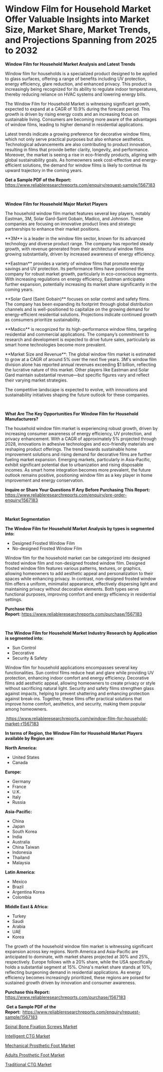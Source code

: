 <p><h1>Window Film for Household Market Offer Valuable Insights into Market Size, Market Share, Market Trends, and Projections Spanning from 2025 to 2032</h1></p><p><strong>Window Film for Household Market Analysis and Latest Trends</strong></p>
<p><p>Window film for households is a specialized product designed to be applied to glass surfaces, offering a range of benefits including UV protection, energy efficiency, glare reduction, and enhanced privacy. This product is increasingly being recognized for its ability to regulate indoor temperatures, thereby reducing reliance on HVAC systems and lowering energy bills. </p><p>The Window Film for Household Market is witnessing significant growth, expected to expand at a CAGR of 10.9% during the forecast period. This growth is driven by rising energy costs and an increasing focus on sustainable living. Consumers are becoming more aware of the advantages of window films, leading to higher demand in residential applications. </p><p>Latest trends indicate a growing preference for decorative window films, which not only serve practical purposes but also enhance aesthetics. Technological advancements are also contributing to product innovation, resulting in films that provide better clarity, longevity, and performance. Moreover, the market is seeing a rise in eco-friendly products, aligning with global sustainability goals. As homeowners seek cost-effective and energy-efficient solutions, the demand for window films is likely to continue its upward trajectory in the coming years.</p></p>
<p><strong>Get a Sample PDF of the Report:&nbsp;</strong> <a href="https://www.reliableresearchreports.com/enquiry/request-sample/1567183?utm_campaign=37&utm_medium=2&utm_source=Github&utm_content=ia&utm_term=22032025&utm_id=window-film-for-household">https://www.reliableresearchreports.com/enquiry/request-sample/1567183</a></p>
<p>&nbsp;</p>
<p><strong>Window Film for Household Major Market Players</strong></p>
<p><p>The household window film market features several key players, notably Eastman, 3M, Solar Gard-Saint Gobain, Madico, and Johnson. These companies are focusing on innovative product lines and strategic partnerships to enhance their market positions.</p><p>**3M** is a leader in the window film sector, known for its advanced technology and diverse product range. The company has reported steady growth, with revenue generated from their architectural window films growing substantially, driven by increased awareness of energy efficiency.</p><p>**Eastman** provides a variety of window films that promote energy savings and UV protection. Its performance films have positioned the company for robust market growth, particularly in eco-conscious segments. With increasing regulations on energy efficiency, Eastman anticipates further expansion, potentially increasing its market share significantly in the coming years.</p><p>**Solar Gard (Saint Gobain)** focuses on solar control and safety films. The company has been expanding its footprint through global distribution channels and is well-positioned to capitalize on the growing demand for energy-efficient residential solutions. Projections indicate continued growth as consumers prioritize sustainability.</p><p>**Madico** is recognized for its high-performance window films, targeting residential and commercial applications. The company’s commitment to research and development is expected to drive future sales, particularly as smart home technologies become more prevalent.</p><p>**Market Size and Revenue**: The global window film market is estimated to grow at a CAGR of around 5% over the next five years. 3M's window film division alone has reported annual revenues exceeding $1 billion, reflecting the lucrative nature of this market. Other players like Eastman and Solar Gard maintain substantial revenue—but specific figures vary and reflect their varying market strategies.</p><p>The competitive landscape is expected to evolve, with innovations and sustainability initiatives shaping the future outlook for these companies.</p></p>
<p>&nbsp;</p>
<p><strong>What Are The Key Opportunities For Window Film for Household Manufacturers?</strong></p>
<p><p>The household window film market is experiencing robust growth, driven by increasing consumer awareness of energy efficiency, UV protection, and privacy enhancement. With a CAGR of approximately 5% projected through 2028, innovations in adhesive technologies and eco-friendly materials are reshaping product offerings. The trend towards sustainable home improvement solutions and rising demand for decorative films are further fueling market expansion. Emerging markets, particularly in Asia-Pacific, exhibit significant potential due to urbanization and rising disposable incomes. As smart home integration becomes more prevalent, the future outlook remains positive, positioning window film as a key player in home improvement and energy conservation.</p></p>
<p><strong>Inquire or Share Your Questions If Any Before Purchasing This Report:</strong> <a href="https://www.reliableresearchreports.com/enquiry/pre-order-enquiry/1567183?utm_campaign=37&utm_medium=2&utm_source=Github&utm_content=ia&utm_term=22032025&utm_id=window-film-for-household">https://www.reliableresearchreports.com/enquiry/pre-order-enquiry/1567183</a></p>
<p>&nbsp;</p>
<p><strong>Market Segmentation</strong></p>
<p><strong>The Window Film for Household Market Analysis by types is segmented into:</strong></p>
<p><ul><li>Designed Frosted Window Film</li><li>No-designed Frosted Window Film</li></ul></p>
<p><p>Window film for the household market can be categorized into designed frosted window film and non-designed frosted window film. Designed frosted window film features various patterns, textures, or graphics, allowing homeowners to add aesthetic appeal and personalization to their spaces while enhancing privacy. In contrast, non-designed frosted window film offers a uniform, minimalist appearance, effectively dispersing light and maintaining privacy without decorative elements. Both types serve functional purposes, improving comfort and energy efficiency in residential settings.</p></p>
<p><strong>Purchase this Report:&nbsp;</strong><a href="https://www.reliableresearchreports.com/purchase/1567183?utm_campaign=37&utm_medium=2&utm_source=Github&utm_content=ia&utm_term=22032025&utm_id=window-film-for-household">https://www.reliableresearchreports.com/purchase/1567183</a></p>
<p>&nbsp;</p>
<p><strong>The Window Film for Household Market Industry Research by Application is segmented into:</strong></p>
<p><ul><li>Sun Control</li><li>Decorative</li><li>Security & Safety</li></ul></p>
<p><p>Window film for household applications encompasses several key functionalities. Sun control films reduce heat and glare while providing UV protection, enhancing indoor comfort and energy efficiency. Decorative films add aesthetic appeal, allowing homeowners to create privacy or style without sacrificing natural light. Security and safety films strengthen glass against impacts, helping to prevent shattering and enhancing protection against break-ins. Together, these films offer practical solutions that improve home comfort, aesthetics, and security, making them popular among homeowners.</p></p>
<p><a href="https://www.reliableresearchreports.com/window-film-for-household-market-r1567183?utm_campaign=37&utm_medium=2&utm_source=Github&utm_content=ia&utm_term=22032025&utm_id=window-film-for-household">&nbsp;https://www.reliableresearchreports.com/window-film-for-household-market-r1567183</a></p>
<p><strong>In terms of Region, the Window Film for Household Market Players available by Region are:</strong></p>
<p>
    <p> <strong> North America: </strong>
        <ul>
            <li>United States</li>
            <li>Canada</li>
        </ul>
        </p> 
    <p> <strong> Europe: </strong>
        <ul>
            <li>Germany</li>
            <li>France</li>
            <li>U.K.</li>
            <li>Italy</li>
            <li>Russia</li>
        </ul>
        </p> 
    <p> <strong> Asia-Pacific: </strong>
        <ul>
            <li>China</li>
            <li>Japan</li>
            <li>South Korea</li>
            <li>India</li>
            <li>Australia</li>
            <li>China Taiwan</li>
            <li>Indonesia</li>
            <li>Thailand</li>
            <li>Malaysia</li>
        </ul>
        </p> 
    <p> <strong> Latin America: </strong>
        <ul>
            <li>Mexico</li>
            <li>Brazil</li>
            <li>Argentina Korea</li>
            <li>Colombia</li>
        </ul>
        </p> 
    <p> <strong> Middle East & Africa: </strong>
        <ul>
            <li>Turkey</li>
            <li>Saudi</li>
            <li>Arabia</li>
            <li>UAE</li>
            <li>Korea</li>
        </ul>
    </p>
    </p>
<p><p>The growth of the household window film market is witnessing significant expansion across key regions. North America and Asia-Pacific are anticipated to dominate, with market shares projected at 30% and 25%, respectively. Europe follows with a 20% share, while the USA specifically holds a substantial segment at 15%. China's market share stands at 10%, reflecting burgeoning demand in residential applications. As energy efficiency becomes increasingly prioritized, these regions are poised for sustained growth driven by innovation and consumer awareness.</p></p>
<p><strong>Purchase this Report: </strong><a href="https://www.reliableresearchreports.com/purchase/1567183?utm_campaign=37&utm_medium=2&utm_source=Github&utm_content=ia&utm_term=22032025&utm_id=window-film-for-household">https://www.reliableresearchreports.com/purchase/1567183</a></p>
<p>&nbsp;<strong>Get a Sample PDF of the Report:&nbsp;&nbsp;</strong><a href="https://www.reliableresearchreports.com/enquiry/request-sample/1567183?utm_campaign=37&utm_medium=2&utm_source=Github&utm_content=ia&utm_term=22032025&utm_id=window-film-for-household">https://www.reliableresearchreports.com/enquiry/request-sample/1567183</a></p>
<p><strong></strong></p>
<p><p><a href="https://github.com/timayuethem/Market-Research-Report-List-1/blob/main/spinal-bone-fixation-screws-market.md?utm_campaign=37&utm_medium=2&utm_source=Github&utm_content=ia&utm_term=22032025&utm_id=window-film-for-household">Spinal Bone Fixation Screws Market</a></p><p><a href="https://github.com/sekohlorik/Market-Research-Report-List-1/blob/main/intelligent-ctg-market.md?utm_campaign=37&utm_medium=2&utm_source=Github&utm_content=ia&utm_term=22032025&utm_id=window-film-for-household">Intelligent CTG Market</a></p><p><a href="https://github.com/avirsuckra/Market-Research-Report-List-1/blob/main/mechanical-prosthetic-foot-market.md?utm_campaign=37&utm_medium=2&utm_source=Github&utm_content=ia&utm_term=22032025&utm_id=window-film-for-household">Mechanical Prosthetic Foot Market</a></p><p><a href="https://github.com/nicoytabiz7/Market-Research-Report-List-1/blob/main/adults-prosthetic-foot-market.md?utm_campaign=37&utm_medium=2&utm_source=Github&utm_content=ia&utm_term=22032025&utm_id=window-film-for-household">Adults Prosthetic Foot Market</a></p><p><a href="https://github.com/brabolyrah3h/Market-Research-Report-List-1/blob/main/traditional-ctg-market.md?utm_campaign=37&utm_medium=2&utm_source=Github&utm_content=ia&utm_term=22032025&utm_id=window-film-for-household">Traditional CTG Market</a></p></p>